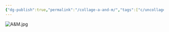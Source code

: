 ```yaml
---
{"dg-publish":true,"permalink":"/collage-a-and-m/","tags":["c/uncollage","c/AM","c/letters","c/man","c/woman","c/beje","c/pink","c/portrait","c/2022"],"created":"2024-06-28T12:56:46.000-04:00","updated":"2024-04-15T12:04:07.000-04:00"}
---
```



![A&M.jpg](/img/user/MEDIA/A&M.jpg)

